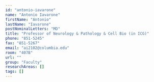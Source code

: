 ```yaml
---
id: "antonio-iavarone"
name: "Antonio Iavarone"
firstName: "Antonio"
lastName: "Iavarone"
postNominalLetters: "MD"
title: "Professor of Neurology & Pathology & Cell Bio (in ICG)"
phone: "851-5245"
fax: "851-5267"
email: "ai2102@columbia.edu"
room: "407B"
url: ""
group: "Faculty"
researchAreas: []
tags: []
---
```

